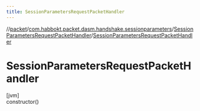 ```yaml
---
title: SessionParametersRequestPacketHandler
---
```

//[packet](../../../index.html)/[com.habbokt.packet.dasm.handshake.sessionparameters](../index.html)/[SessionParametersRequestPacketHandler](index.html)/[SessionParametersRequestPacketHandler](-session-parameters-request-packet-handler.html)



# SessionParametersRequestPacketHandler



[jvm]\
constructor()




